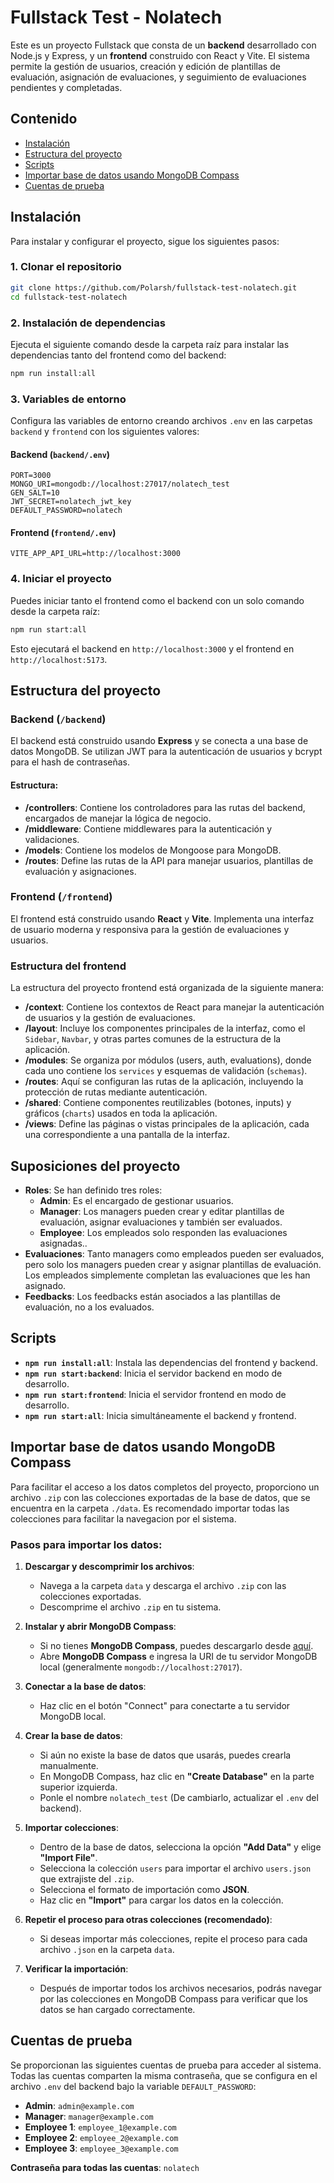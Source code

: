 # Fullstack Test - Nolatech

Este es un proyecto Fullstack que consta de un **backend** desarrollado con Node.js y Express, y un **frontend** construido con React y Vite. El sistema permite la gestión de usuarios, creación y edición de plantillas de evaluación, asignación de evaluaciones, y seguimiento de evaluaciones pendientes y completadas.

## Contenido

- [Instalación](#instalación)
- [Estructura del proyecto](#estructura-del-proyecto)
- [Scripts](#scripts)
- [Importar base de datos usando MongoDB Compass](#importar-base-de-datos-usando-mongodb-compass)
- [Cuentas de prueba](#cuentas-de-prueba)

## Instalación

Para instalar y configurar el proyecto, sigue los siguientes pasos:

### 1. Clonar el repositorio

```bash
git clone https://github.com/Polarsh/fullstack-test-nolatech.git
cd fullstack-test-nolatech
```

### 2. Instalación de dependencias

Ejecuta el siguiente comando desde la carpeta raíz para instalar las dependencias tanto del frontend como del backend:

```bash
npm run install:all
```

### 3. Variables de entorno

Configura las variables de entorno creando archivos `.env` en las carpetas `backend` y `frontend` con los siguientes valores:

#### Backend (`backend/.env`)

```
PORT=3000
MONGO_URI=mongodb://localhost:27017/nolatech_test
GEN_SALT=10
JWT_SECRET=nolatech_jwt_key
DEFAULT_PASSWORD=nolatech
```

#### Frontend (`frontend/.env`)

```
VITE_APP_API_URL=http://localhost:3000
```

### 4. Iniciar el proyecto

Puedes iniciar tanto el frontend como el backend con un solo comando desde la carpeta raíz:

```bash
npm run start:all
```

Esto ejecutará el backend en `http://localhost:3000` y el frontend en `http://localhost:5173`.

## Estructura del proyecto

### Backend (`/backend`)

El backend está construido usando **Express** y se conecta a una base de datos MongoDB. Se utilizan JWT para la autenticación de usuarios y bcrypt para el hash de contraseñas.

#### Estructura:

- **/controllers**: Contiene los controladores para las rutas del backend, encargados de manejar la lógica de negocio.
- **/middleware**: Contiene middlewares para la autenticación y validaciones.
- **/models**: Contiene los modelos de Mongoose para MongoDB.
- **/routes**: Define las rutas de la API para manejar usuarios, plantillas de evaluación y asignaciones.

### Frontend (`/frontend`)

El frontend está construido usando **React** y **Vite**. Implementa una interfaz de usuario moderna y responsiva para la gestión de evaluaciones y usuarios.

### Estructura del frontend

La estructura del proyecto frontend está organizada de la siguiente manera:

- **/context**: Contiene los contextos de React para manejar la autenticación de usuarios y la gestión de evaluaciones.
- **/layout**: Incluye los componentes principales de la interfaz, como el `Sidebar`, `Navbar`, y otras partes comunes de la estructura de la aplicación.
- **/modules**: Se organiza por módulos (users, auth, evaluations), donde cada uno contiene los `services` y esquemas de validación (`schemas`).
- **/routes**: Aquí se configuran las rutas de la aplicación, incluyendo la protección de rutas mediante autenticación.
- **/shared**: Contiene componentes reutilizables (botones, inputs) y gráficos (`charts`) usados en toda la aplicación.
- **/views**: Define las páginas o vistas principales de la aplicación, cada una correspondiente a una pantalla de la interfaz.

## Suposiciones del proyecto

- **Roles**: Se han definido tres roles:
  - **Admin**:  Es el encargado de gestionar usuarios.
  - **Manager**: Los managers pueden crear y editar plantillas de evaluación, asignar evaluaciones y también ser evaluados.
  - **Employee**: Los empleados solo responden las evaluaciones asignadas..
- **Evaluaciones**: Tanto managers como empleados pueden ser evaluados, pero solo los managers pueden crear y asignar plantillas de evaluación. Los empleados simplemente completan las evaluaciones que les han asignado.
- **Feedbacks**: Los feedbacks están asociados a las plantillas de evaluación, no a los evaluados.

## Scripts

- **`npm run install:all`**: Instala las dependencias del frontend y backend.
- **`npm run start:backend`**: Inicia el servidor backend en modo de desarrollo.
- **`npm run start:frontend`**: Inicia el servidor frontend en modo de desarrollo.
- **`npm run start:all`**: Inicia simultáneamente el backend y frontend.

## Importar base de datos usando MongoDB Compass

Para facilitar el acceso a los datos completos del proyecto, proporciono un archivo `.zip` con las colecciones exportadas de la base de datos, que se encuentra en la carpeta `./data`. Es recomendado importar todas las colecciones para facilitar la navegacion por el sistema.

### Pasos para importar los datos:

1. **Descargar y descomprimir los archivos**:
   - Navega a la carpeta `data` y descarga el archivo `.zip` con las colecciones exportadas.
   - Descomprime el archivo `.zip` en tu sistema.

2. **Instalar y abrir MongoDB Compass**:
   - Si no tienes **MongoDB Compass**, puedes descargarlo desde [aquí](https://www.mongodb.com/products/tools/compass).
   - Abre **MongoDB Compass** e ingresa la URI de tu servidor MongoDB local (generalmente `mongodb://localhost:27017`).

3. **Conectar a la base de datos**:
   - Haz clic en el botón "Connect" para conectarte a tu servidor MongoDB local.

4. **Crear la base de datos**:
   - Si aún no existe la base de datos que usarás, puedes crearla manualmente.
   - En MongoDB Compass, haz clic en **"Create Database"** en la parte superior izquierda.
   - Ponle el nombre `nolatech_test` (De cambiarlo, actualizar el `.env` del backend).

5. **Importar colecciones**:
   - Dentro de la base de datos, selecciona la opción **"Add Data"** y elige **"Import File"**.
   - Selecciona la colección `users` para importar el archivo `users.json` que extrajiste del `.zip`.
   - Selecciona el formato de importación como **JSON**.
   - Haz clic en **"Import"** para cargar los datos en la colección.

6. **Repetir el proceso para otras colecciones (recomendado)**:
   - Si deseas importar más colecciones, repite el proceso para cada archivo `.json` en la carpeta `data`.

7. **Verificar la importación**:
   - Después de importar todos los archivos necesarios, podrás navegar por las colecciones en MongoDB Compass para verificar que los datos se han cargado correctamente.

## Cuentas de prueba

Se proporcionan las siguientes cuentas de prueba para acceder al sistema. Todas las cuentas comparten la misma contraseña, que se configura en el archivo `.env` del backend bajo la variable `DEFAULT_PASSWORD`:

- **Admin**: `admin@example.com`
- **Manager**: `manager@example.com`
- **Employee 1**: `employee_1@example.com`
- **Employee 2**: `employee_2@example.com`
- **Employee 3**: `employee_3@example.com`

**Contraseña para todas las cuentas**: `nolatech`
